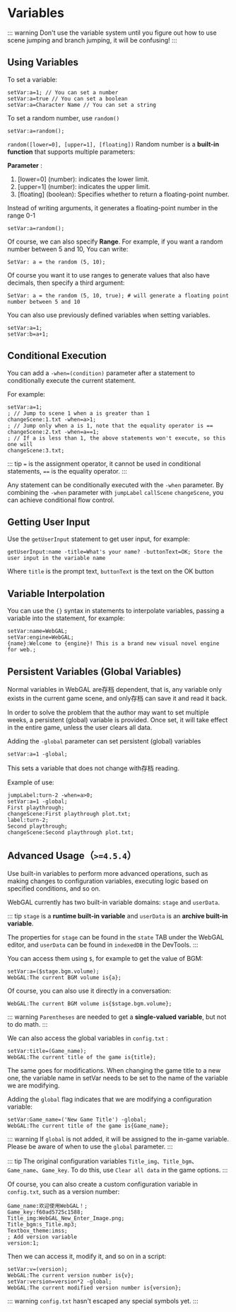 # Variables

::: warning
Don't use the variable system until you figure out how to use scene jumping and branch jumping, it will be confusing!
:::

## Using Variables

To set a variable:

``` ws
setVar:a=1; // You can set a number
setVar:a=true // You can set a boolean
setVar:a=Character Name // You can set a string
```

To set a random number, use `random()`

```ws
setVar:a=random();
```

`random([lower=0], [upper=1], [floating])` Random number is a **built-in function** that supports multiple parameters:

**Parameter** :
1. [lower=0] (number): indicates the lower limit.
2. [upper=1] (number): indicates the upper limit.
3. [floating] (boolean): Specifies whether to return a floating-point number.

Instead of writing arguments, it generates a floating-point number in the range 0-1
```ws
setVar:a=random();
```

Of course, we can also specify **Range**. For example, if you want a random number between 5 and 10, You can write:
```ws
SetVar: a = the random (5, 10);
```

Of course you want it to use ranges to generate values that also have decimals, then specify a third argument:
```ws
SetVar: a = the random (5, 10, true); # will generate a floating point number between 5 and 10
```

You can also use previously defined variables when setting variables.

``` ws
setVar:a=1;
setVar:b=a+1;
```

## Conditional Execution

You can add a `-when=(condition)` parameter after a statement to conditionally execute the current statement.

For example:

``` ws
setVar:a=1;
; // Jump to scene 1 when a is greater than 1
changeScene:1.txt -when=a>1;
; // Jump only when a is 1, note that the equality operator is ==
changeScene:2.txt -when=a==1;
; // If a is less than 1, the above statements won't execute, so this one will
changeScene:3.txt;

```

::: tip
`=` is the assignment operator, it cannot be used in conditional statements, `==` is the equality operator.
:::

Any statement can be conditionally executed with the `-when` parameter. By combining the `-when` parameter with `jumpLabel` `callScene` `changeScene`, you can achieve conditional flow control.

## Getting User Input

Use the `getUserInput` statement to get user input, for example:

```
getUserInput:name -title=What's your name? -buttonText=OK; Store the user input in the variable name
```

Where `title` is the prompt text, `buttonText` is the text on the OK button

## Variable Interpolation

You can use the `{}` syntax in statements to interpolate variables, passing a variable into the statement, for example:

```
setVar:name=WebGAL;
setVar:engine=WebGAL;
{name}:Welcome to {engine}! This is a brand new visual novel engine for web.;
```

## Persistent Variables (Global Variables)

Normal variables in WebGAL are存档 dependent, that is, any variable only exists in the current game scene, and only存档 can save it and read it back.

In order to solve the problem that the author may want to set multiple weeks, a persistent (global) variable is provided. Once set, it will take effect in the entire game, unless the user clears all data.

Adding the `-global` parameter can set persistent (global) variables

```ws
setVar:a=1 -global;
```

This sets a variable that does not change with存档 reading.

Example of use:

```ws
jumpLabel:turn-2 -when=a>0;
setVar:a=1 -global;
First playthrough;
changeScene:First playthrough plot.txt;
label:turn-2;
Second playthrough;
changeScene:Second playthrough plot.txt;
```

## Advanced Usage（`>=4.5.4`）
Use built-in variables to perform more advanced operations, such as making changes to configuration variables, executing logic based on specified conditions, and so on.

WebGAL currently has two built-in variable domains: `stage` and `userData`.

::: tip
`stage` is a **runtime built-in variable** and `userData` is an **archive built-in variable**.

The properties for `stage` can be found in the `state` TAB under the WebGAL editor, and `userData` can be found in `indexedDB` in the DevTools.
:::

You can access them using `$`, for example to get the value of BGM:

```ws
setVar:a=($stage.bgm.volume);
WebGAL:The current BGM volume is{a};
```

Of course, you can also use it directly in a conversation:

```ws
WebGAL:The current BGM volume is{$stage.bgm.volume};
```

::: warning
`Parentheses` are needed to get a **single-valued variable**, but not to do math.
:::

We can also access the global variables in `config.txt` :

```ws
setVar:title=(Game_name);
WebGAL:The current title of the game is{title};
```

The same goes for modifications. When changing the game title to a new one, the variable name in setVar needs to be set to the name of the variable we are modifying. 

Adding the `global` flag indicates that we are modifying a configuration variable:

```ws
setVar:Game_name=('New Game Title') -global;
WebGAL:The current title of the game is{Game_name};
```

::: warning
If `global` is not added, it will be assigned to the in-game variable. Please be aware of when to use the `global` parameter.
:::

::: tip
The original configuration variables `Title_img`、`Title_bgm`、`Game_name`、`Game_key`.
To do this, use `Clear all data` in the game options.
:::

Of course, you can also create a custom configuration variable in `config.txt`, such as a version number:

```text
Game_name:欢迎使用WebGAL！;
Game_key:f60ad5725c1588;
Title_img:WebGAL_New_Enter_Image.png;
Title_bgm:s_Title.mp3;
Textbox_theme:imss;
; Add version variable
version:1;
```

Then we can access it, modify it, and so on in a script:

```ws
setVar:v=(version);
WebGAL:The current version number is{v};
setVar:version=version*2 -global;
WebGAL:The current modified version number is{version};
```

::: warning
`config.txt` hasn't escaped any special symbols yet.
:::
